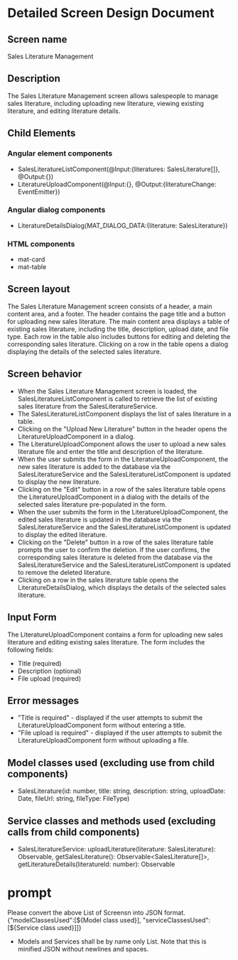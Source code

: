 # Detailed Screen Design Document
## Screen name
Sales Literature Management

## Description
The Sales Literature Management screen allows salespeople to manage sales literature, including uploading new literature, viewing existing literature, and editing literature details.

## Child Elements
### Angular element components
- SalesLiteratureListComponent(@Input:{literatures: SalesLiterature[]}, @Output:{})
- LiteratureUploadComponent(@Input:{}, @Output:{literatureChange: EventEmitter<SalesLiterature>})

### Angular dialog components
- LiteratureDetailsDialog(MAT_DIALOG_DATA:{literature: SalesLiterature})

### HTML components
- mat-card
- mat-table

## Screen layout
The Sales Literature Management screen consists of a header, a main content area, and a footer. The header contains the page title and a button for uploading new sales literature. The main content area displays a table of existing sales literature, including the title, description, upload date, and file type. Each row in the table also includes buttons for editing and deleting the corresponding sales literature. Clicking on a row in the table opens a dialog displaying the details of the selected sales literature.

## Screen behavior
- When the Sales Literature Management screen is loaded, the SalesLiteratureListComponent is called to retrieve the list of existing sales literature from the SalesLiteratureService.
- The SalesLiteratureListComponent displays the list of sales literature in a table.
- Clicking on the "Upload New Literature" button in the header opens the LiteratureUploadComponent in a dialog.
- The LiteratureUploadComponent allows the user to upload a new sales literature file and enter the title and description of the literature.
- When the user submits the form in the LiteratureUploadComponent, the new sales literature is added to the database via the SalesLiteratureService and the SalesLiteratureListComponent is updated to display the new literature.
- Clicking on the "Edit" button in a row of the sales literature table opens the LiteratureUploadComponent in a dialog with the details of the selected sales literature pre-populated in the form.
- When the user submits the form in the LiteratureUploadComponent, the edited sales literature is updated in the database via the SalesLiteratureService and the SalesLiteratureListComponent is updated to display the edited literature.
- Clicking on the "Delete" button in a row of the sales literature table prompts the user to confirm the deletion. If the user confirms, the corresponding sales literature is deleted from the database via the SalesLiteratureService and the SalesLiteratureListComponent is updated to remove the deleted literature.
- Clicking on a row in the sales literature table opens the LiteratureDetailsDialog, which displays the details of the selected sales literature.

## Input Form
The LiteratureUploadComponent contains a form for uploading new sales literature and editing existing sales literature. The form includes the following fields:
- Title (required)
- Description (optional)
- File upload (required)

## Error messages
- "Title is required" - displayed if the user attempts to submit the LiteratureUploadComponent form without entering a title.
- "File upload is required" - displayed if the user attempts to submit the LiteratureUploadComponent form without uploading a file.

## Model classes used (excluding use from child components)
- SalesLiterature(id: number, title: string, description: string, uploadDate: Date, fileUrl: string, fileType: FileType)

## Service classes and methods used (excluding calls from child components)
- SalesLiteratureService: uploadLiterature(literature: SalesLiterature): Observable<SalesLiterature>, getSalesLiterature(): Observable<SalesLiterature[]>, getLiteratureDetails(literatureId: number): Observable<SalesLiterature>

# prompt
Please convert the above List of Screensn into JSON format.
{"modelClassesUsed":[${Model class used}], "serviceClassesUsed":[${Service class used}]]}
* Models and Services shall be by name only List.
Note that this is minified JSON without newlines and spaces.